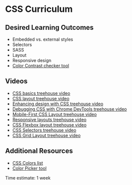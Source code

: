 # CSS Curriculum

## Desired Learning Outcomes
* Embedded vs. external styles
* Selectors
* SASS
* Layout
* Responsive design
* [Color Contrast checker tool](https://www.tpgi.com/cca-download/)

## Videos
* [CSS basics treehouse video](https://teamtreehouse.com/library/css-basics-5)
* [CSS layout treehouse video](https://teamtreehouse.com/library/css-layout)
* [Enhancing design with CSS treehouse video](https://teamtreehouse.com/library/enhancing-design-with-css)
* [Debugging CSS with Chrome DevTools treehouse video](https://teamtreehouse.com/library/debugging-css-with-chrome-devtools)
* [Mobile-First CSS Layout treehouse video](https://teamtreehouse.com/library/mobilefirst-css-layout)
* [Responsive layouts treehouse video](https://teamtreehouse.com/library/responsive-layouts)
* [CSS Flexbox layout treehouse video](https://teamtreehouse.com/library/css-flexbox-layout)
* [CSS Selectors treehouse video](https://teamtreehouse.com/library/css-selectors)
* [CSS Grid Layout treehouse video](https://teamtreehouse.com/library/css-grid-layout)

## Additional Resources
* [CSS Colors list](https://www.w3schools.com/cssref/css_colors.asp)
* [Color Picker tool](https://www.w3schools.com/colors/colors_picker.asp?colorhex=008080)

Time estimate: 1 week
